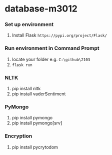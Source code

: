 # database-m3012

### Set up environment
1. Install Flask `https://pypi.org/project/Flask/`


### Run environment in Command Prompt
1. locate your folder e.g. `C:\github\2103`
2. `flask run`


### NLTK
1. pip install nltk
2. pip install vaderSentiment


### PyMongo
1. pip install pymongo
2. pip install pymongo[srv]

### Encryption
1. pip install pycrytodom
